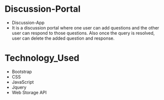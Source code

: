 # Discussion-Portal
- Discussion-App
- It is a discussion portal where one user can add questions and the other user can respond to those questions. Also once the query is resolved, user can delete the added question and response.

# Technology_Used
- Bootstrap 
- CSS 
- JavaScript 
- Jquery 
- Web Storage API
